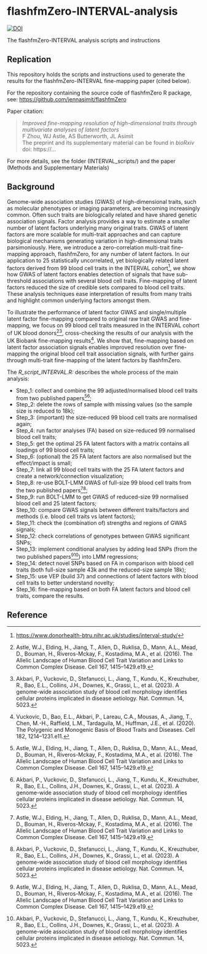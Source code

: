 # flashfmZero-INTERVAL-analysis
<!-- badges: start -->
[![DOI](https://zenodo.org/badge/639824830.svg)](https://zenodo.org/doi/10.5281/zenodo.10034535)
<!-- badges: end -->
The flashfmZero-INTERVAL analysis scripts and instructions

## Replication

This repository holds the scripts and instructions used to generate the results for the flashfmZero-INTERVAL fine-mapping paper (cited below). 

For the repository containing the source code of flashfmZero R package, see: https://github.com/jennasimit/flashfmZero

Paper citation:

> *Improved fine-mapping resolution of high-dimensional traits through multivariate analyses of latent factors* <br />
> F Zhou, WJ Astle, AS Butterworth, JL Asimit <br />
> The preprint and its supplementary material can be found in *bioRxiv* <br />
> doi: https://...

For more details, see the folder (INTERVAL_scripts/) and the paper (Methods and Supplementary Materials)

## Background
Genome-wide association studies (GWAS) of high-dimensional traits, such as molecular phenotypes or imaging parameters, are becoming increasingly common. Often such traits are biologically related and have shared genetic association signals. Factor analysis provides a way to estimate a smaller number of latent factors underlying many original traits. GWAS of latent factors are more scalable for multi-trait approaches and can capture biological mechanisms generating variation in high-dimensional traits parsimoniously. Here, we introduce a zero-correlation multi-trait fine-mapping approach, flashfmZero, for any number of latent factors. In our application to 25 statistically uncorrelated, yet biologically related latent factors derived from 99 blood cell traits in the INTERVAL cohort[^1], we show how GWAS of latent factors enables detection of signals that have sub-threshold associations with several blood cell traits. Fine-mapping of latent factors  reduced the size of credible sets compared to blood cell traits. These analysis techniques ease interpretation of results from many traits and highlight common underlying factors amongst them.

To illustrate the performance of latent factor GWAS and single/multiple latent factor fine-mapping compared to original raw trait GWAS and fine-mapping, we focus on 99 blood cell traits measured in the INTERVAL cohort of UK blood donors[^2][^3], cross-checking the results of our analysis with the UK Biobank fine-mapping results[^4]. We show that, fine-mapping based on latent factor association signals enables improved resolution over fine-mapping the original blood cell trait association signals, with further gains through multi-trait fine-mapping of the latent factors by flashfmZero.

The *R_script_INTERVAL.R:* describes the whole process of the main analysis:
- Step_1: collect and combine the 99 adjusted/normalised blood cell traits from two published papers[^2][^3];
- Step_2: delete the rows of sample with missing values (so the sample size is reduced to 18k);
- Step_3: (important) the size-reduced 99 blood cell traits are normalised again;
- Step_4: run factor analyses (FA) based on size-reduced 99 normalised blood cell traits; 
- Step_5: get the optimal 25 FA latent factors with a matrix contains all loadings of 99 blood cell traits;
- Step_6: (optional) the 25 FA latent factors are also normalised but the effect/impact is small;
- Step_7: link all 99 blood cell traits with the 25 FA latent factors and create a network/connection visualization;
- Step_8: re-use BOLT-LMM GWAS of full-size 99 blood cell traits from the two published papers[^2][^3];
- Step_9: run BOLT-LMM to get GWAS of reduced-size 99 normalised blood cell and 25 latent factors; 
- Step_10: compare GWAS signals between different traits/factors and methods (i.e. blood cell traits vs latent factors);
- Step_11: check the (combination of) strengths and regions of GWAS signals;
- Step_12: check correlations of genotypes between GWAS significant SNPs;
- Step_13: implement conditional analyses by adding lead SNPs (from the two published papers[^2][^3]) into LMM regressions;
- Step_14: detect novel SNPs based on FA in comparison with blood cell traits (both full-size sample 43k and the reduced-size sample 18k);
- Step_15: use VEP (build 37) and connections of latent factors with blood cell traits to better understand novelty;
- Step_16: fine-mapping based on both FA latent factors and blood cell traits, compare the results.

## Reference
[^1]: https://www.donorhealth-btru.nihr.ac.uk/studies/interval-study/
[^2]: Astle, W.J., Elding, H., Jiang, T., Allen, D., Ruklisa, D., Mann, A.L., Mead, D., Bouman, H., Riveros-Mckay, F., Kostadima, M.A., et al. (2016). The Allelic Landscape of Human Blood Cell Trait Variation and Links to Common Complex Disease. Cell 167, 1415–1429.e19.
[^3]: Akbari, P., Vuckovic, D., Stefanucci, L., Jiang, T., Kundu, K., Kreuzhuber, R., Bao, E.L., Collins, J.H., Downes, K., Grassi, L., et al. (2023). A genome-wide association study of blood cell morphology identifies cellular proteins implicated in disease aetiology. Nat. Commun. 14, 5023.
[^4]: Vuckovic, D., Bao, E.L., Akbari, P., Lareau, C.A., Mousas, A., Jiang, T., Chen, M.-H., Raffield, L.M., Tardaguila, M., Huffman, J.E., et al. (2020). The Polygenic and Monogenic Basis of Blood Traits and Diseases. Cell 182, 1214–1231.e11.



